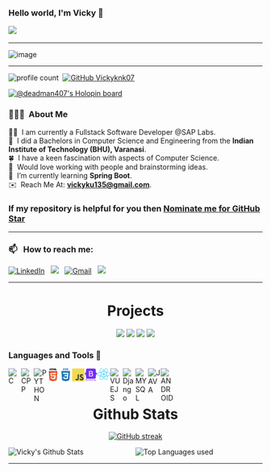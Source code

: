 ### Hello world, I'm Vicky  👋

<a href="https://github.com/DenverCoder1/readme-typing-svg">
  <img src="https://readme-typing-svg.herokuapp.com?&font=IBM+Plex+Sans&color=FF9595&size=20&lines=Good+to+see+you+here!;Welcome+to+my+profile" />
</a>

-----

<p align="center">
 
![image](https://user-images.githubusercontent.com/61057666/169029838-74df663d-2e62-4d77-bdff-b43f7d63f00f.png)

</p>

-----

![profile count](https://komarev.com/ghpvc/?username=Vickyknk07&color=red)&nbsp;
[![GitHub Vickyknk07](https://img.shields.io/github/followers/Vickyknk07?label=follow&style=social)](https://github.com/Vickyknk07)&nbsp;
<p align="center">

<!-- ![visitors](https://visitor-badge.glitch.me/badge?page_id=Vickyknk07&left_color=e63946&right_color=green)
<p align="center"> 
  Visitor count<br>
  <img src="https://profile-counter.glitch.me/Vickyknk07/count.svg" />
</p> -->

</p>

[![@deadman407's Holopin board](https://holopin.me/deadman407)](https://holopin.io/@deadman407)&nbsp;

### 👨🏻‍💻 &nbsp;About Me

👨‍💼 &nbsp;I am currently a Fullstack Software Developer @SAP Labs.\
🏫 &nbsp;I did a Bachelors in Computer Science and Engineering from the **Indian Institute of Technology (BHU), Varanasi**.\
🍀 &nbsp;I have a keen fascination with aspects of Computer Science.\
👯 &nbsp;Would love working with people and brainstorming ideas.\
🌱 &nbsp;I’m currently learning **Spring Boot**.\
✉️ &nbsp;Reach Me At: **vickyku135@gmail.com**.

### If my repository is helpful for you then [Nominate me for GitHub Star](https://stars.github.com/nominate/)

-----
### 📫 &nbsp; How to reach me:



<a href="https://www.linkedin.com/in/vicky-nayak-534561239/"><img alt="LinkedIn" src="https://img.shields.io/badge/LinkedIn%20-%230077B5.svg?&style=flat&logo=linkedin&logoColor=white"/></a> &nbsp;
<a href="https://instagram.com/_vicky.knk._.04_/"><img src="https://img.shields.io/badge/-Instagram-E4405F?style=flat&logo=Instagram&logoColor=white"/></a> &nbsp;
<a href="mailto:vickyku135@gmail.com"><img alt="Gmail" src="https://img.shields.io/badge/Gmail-D14836?style=flat&logo=gmail&logoColor=white" /></a> &nbsp;
<a href="https://leetcode.com/the_punisher45/"><img src="https://img.shields.io/badge/-LeetCode-E4405F?style=flat&logo=LeetCode&logoColor=white"/></a> &nbsp;

-----  

<h1 align="center">Projects</h1>

</div>
<div  align="center">
 
<a href="https://github.com/Vickyknk07/InstiCab"><img src="https://github-readme-stats.vercel.app/api/pin/?username=Vickyknk07&repo=InstiCab&show_icons=true&theme=great-gatsby" ></a>
<a href="https://github.com/Vickyknk07/Shoplify"><img src="https://github-readme-stats.vercel.app/api/pin/?username=Vickyknk07&repo=Shoplify&show_icons=true&theme=great-gatsby" ></a>
<a href="https://github.com/Vickyknk07/ChatOn"><img src="https://github-readme-stats.vercel.app/api/pin/?username=Vickyknk07&repo=ChatOn&show_icons=true&theme=great-gatsby"></a>
<a href="https://github.com/Vickyknk07/InSight"><img src="https://github-readme-stats.vercel.app/api/pin/?username=Vickyknk07&repo=InSight&show_icons=true&theme=great-gatsby"></a>

</div>

### Languages and Tools 🧰

<p>

<!-- [<img align="left" alt="Git" width="40px" src="https://github.com/sahilsingh2402/sahilsingh2402/blob/main/files_ss2402/git.svg" />](https://git-scm.com/) -->

[<img align="left" alt="C" width="5%" src="https://github.com/sahilsingh2402/sahilsingh2402/blob/main/files_ss2402/c-original.svg" />](https://www.cprogramming.com/)

[<img align="left" alt="CPP" width="5%" src="https://github.com/sahilsingh2402/sahilsingh2402/blob/main/files_ss2402/cpp.svg" />](https://www.cplusplus.com/)

[<img align="left" alt="PYTHON" width="5%" src="https://github.com/sahilsingh2402/sahilsingh2402/blob/main/files_ss2402/python.svg" />](https://www.python.org/)

[<img align="left" alt="HTML" width="5%" src="https://raw.githubusercontent.com/devicons/devicon/master/icons/html5/html5-original-wordmark.svg" />](https://html.com/)

[<img align="left" alt="CSS" width="5%" src="https://raw.githubusercontent.com/devicons/devicon/master/icons/css3/css3-plain-wordmark.svg" />](https://www.w3.org/Style/CSS/Overview.en.html)

[<img align="left" alt="JS" width="5%" src="https://raw.githubusercontent.com/devicons/devicon/master/icons/javascript/javascript-original.svg" />](https://developer.mozilla.org/en-US/docs/Web/JavaScript)

[<img align="left" alt="BOOTSTRAP" width="5%" src="https://raw.githubusercontent.com/devicons/devicon/master/icons/bootstrap/bootstrap-plain-wordmark.svg" />](https://getbootstrap.com)

[<img align="left" alt="REACTJS" width="5%" src="https://github.com/JesusDR01/Portfolio-Production/blob/master/public/assets/svg/technologies/react.svg" />](https://reactjs.org)

[<img align="left" alt="VUEJS" width="5%" src="https://github.com/workshops-de/vuejs.de/blob/8a2a4ca29326344626f7d7ef83eee17d765385b6/assets/img/vuejs-logo.svg" />](https://vuejs.org) 

[<img align="left" alt="Django" width="5%" src="https://github.com/sahilsingh2402/sahilsingh2402/blob/main/files_ss2402/django.svg" />](https://www.djangoproject.com/)

[<img align="left" alt="MYSQL" width="5%" src="https://github.com/sahilsingh2402/sahilsingh2402/blob/main/files_ss2402/mysql.svg" />](https://www.mysql.com/)  

[<img align="left" alt="JAVA" width="5%" src="https://github.com/sahilsingh2402/sahilsingh2402/blob/main/files_ss2402/java.svg" />](https://www.java.com/)

[<img align="left" alt="ANDROID" width="5%" src="https://github.com/sahilsingh2402/sahilsingh2402/blob/main/files_ss2402/android.svg" />](https://www.mysql.com/)

</p>

<br>
<br>

<p>

<h1 align="center">Github Stats</h1>

<div align="center">
  
[![GitHub streak](https://github-readme-streak-stats.herokuapp.com/?user=Vickyknk07&theme=highcontrast)](https://github.com/DenverCoder1/github-readme-streak-stats)

 </div>
 
 
<img align="left" alt="Vicky's Github Stats" src="https://github-readme-stats.vercel.app/api?username=Vickyknk07&&show_icons=true&theme=dark" width="50%" />
<img alt="Top Languages used" src="https://github-readme-stats.vercel.app/api/top-langs/?username=Vickyknk07&layout=compact&theme=dark" width="46%" />
<br>

-----

</p>

<!-- ## GitHub Statistics

<!-- <p align="center">
 <a href="https://github-readme-stats.vercel.app/api?username=Vickyknk07&show_icons=true&count_private=true&theme=onedark">
  <img align="center" src="https://github-readme-stats.vercel.app/api?username=Vickyknk07&show_icons=true&count_private=true&theme=onedark" />
</a>
</p> -->

<!-- <p align="center">
<a href="https://github-readme-stats.vercel.app/api/top-langs/?username=Vickyknk07&theme=onedark">
  <img align="center" src="https://github-readme-stats.vercel.app/api/top-langs/?username=Vickyknk07&theme=onedark&exclude_repo=Competitive-Programming&hide=html,css" />
</a>
</p>

<!-- <div align="center" markdown="1">

![Most used Langs](https://github-readme-stats.vercel.app/api/top-langs/?username=Vickyknk07&theme=merko&layout=compact&count_private=true&langs_count=20&card_width=446&icon_color=ffffff&hide_border=false&border_color=ffffff&disable_animations=false&locale=en)  
</div> -->
